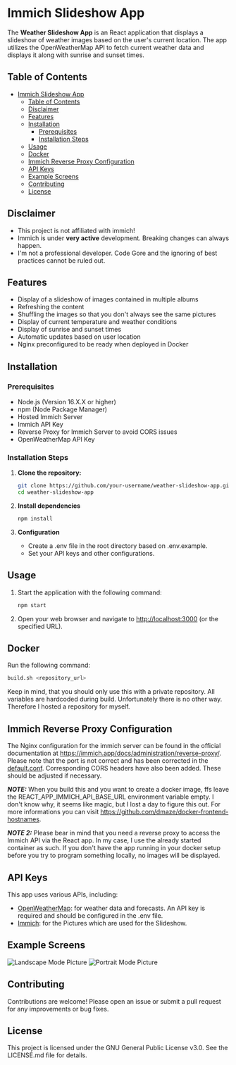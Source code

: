 # Immich Slideshow App

The **Weather Slideshow App** is an React application that displays a slideshow of weather images based on the user's current location. The app utilizes the OpenWeatherMap API to fetch current weather data and displays it along with sunrise and sunset times.

## Table of Contents

- [Immich Slideshow App](#immich-slideshow-app)
  - [Table of Contents](#table-of-contents)
  - [Disclaimer](#disclaimer)
  - [Features](#features)
  - [Installation](#installation)
    - [Prerequisites](#prerequisites)
    - [Installation Steps](#installation-steps)
  - [Usage](#usage)
  - [Docker](#docker)
  - [Immich Reverse Proxy Configuration](#immich-reverse-proxy-configuration)
  - [API Keys](#api-keys)
  - [Example Screens](#example-screens)
  - [Contributing](#contributing)
  - [License](#license)

## Disclaimer

- This project is not affiliated with immich!
- Immich is under **very active** development. Breaking changes can always happen.
- I'm not a professional developer. Code Gore and the ignoring of best practices cannot be ruled out.

## Features

- Display of a slideshow of images contained in multiple albums
- Refreshing the content
- Shuffling the images so that you don't always see the same pictures
- Display of current temperature and weather conditions
- Display of sunrise and sunset times
- Automatic updates based on user location
- Nginx preconfigured to be ready when deployed in Docker

## Installation

### Prerequisites

- Node.js (Version 16.X.X or higher)
- npm (Node Package Manager)
- Hosted Immich Server
- Immich API Key
- Reverse Proxy for Immich Server to avoid CORS issues
- OpenWeatherMap API Key

### Installation Steps

1. **Clone the repository:**

   ```bash
   git clone https://github.com/your-username/weather-slideshow-app.git
   cd weather-slideshow-app
   ```

2. **Install dependencies**

   ```bash
   npm install
   ```

3. **Configuration**

   - Create a .env file in the root directory based on .env.example.
   - Set your API keys and other configurations.

## Usage

1. Start the application with the following command:

   ```bash
   npm start
   ```

2. Open your web browser and navigate to <http://localhost:3000> (or the specified URL).

## Docker

Run the following command:

```bash
build.sh <repository_url>
```

Keep in mind, that you should only use this with a private repository. All variables are hardcoded during build. Unfortunately there is no other way. Therefore I hosted a repository for myself.

## Immich Reverse Proxy Configuration

The Nginx configuration for the immich server can be found in the official documentation at <https://immich.app/docs/administration/reverse-proxy/>. Please note that the port is not correct and has been corrected in the [default.conf](nginx/default.conf). Corresponding CORS headers have also been added. These should be adjusted if necessary.

**_NOTE:_** When you build this and you want to create a docker image, ffs leave the REACT_APP_IMMICH_API_BASE_URL environment variable empty. I don't know why, it seems like magic, but I lost a day to figure this out. For more informations you can visit <https://github.com/dmaze/docker-frontend-hostnames>.

**_NOTE 2:_** Please bear in mind that you need a reverse proxy to access the Immich API via the React app. In my case, I use the already started container as such. If you don't have the app running in your docker setup before you try to program something locally, no images will be displayed.

## API Keys

This app uses various APIs, including:

- [OpenWeatherMap](https://openweathermap.org/): for weather data and forecasts. An API key is required and should be configured in the .env file.
- [Immich](https://immich.app/): for the Pictures which are used for the Slideshow.

## Example Screens

![Landscape Mode Picture](./example_screenshots/example_1.png)
![Portrait Mode Picture](./example_screenshots/example_2.png)

## Contributing

Contributions are welcome! Please open an issue or submit a pull request for any improvements or bug fixes.

## License

This project is licensed under the GNU General Public License v3.0. See the LICENSE.md file for details.
